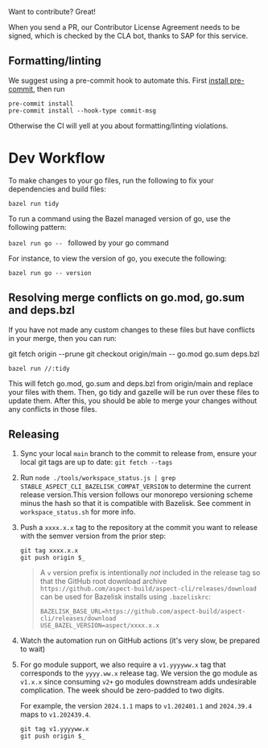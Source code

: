 Want to contribute? Great!

When you send a PR, our Contributor License Agreement needs to be signed, which is checked by the
CLA bot, thanks to SAP for this service.

## Formatting/linting

We suggest using a pre-commit hook to automate this. First
[install pre-commit](https://pre-commit.com/#installation), then run

```shell
pre-commit install
pre-commit install --hook-type commit-msg
```

Otherwise the CI will yell at you about formatting/linting violations.

# Dev Workflow

To make changes to your go files, run the following to fix your dependencies and build files:

`bazel run tidy`

To run a command using the Bazel managed version of go, use the following pattern:

`bazel run go -- ` followed by your go command

For instance, to view the version of go, you execute the following:

`bazel run go -- version`

## Resolving merge conflicts on go.mod, go.sum and deps.bzl

If you have not made any custom changes to these files but have conflicts in your merge, then you can run:

git fetch origin --prune
git checkout origin/main -- go.mod go.sum deps.bzl

`bazel run //:tidy`

This will fetch go.mod, go.sum and deps.bzl from origin/main and replace your files with them.
Then, go tidy and gazelle will be run over these files to update them.
After this, you should be able to merge your changes without any conflicts in those files.

## Releasing

1. Sync your local `main` branch to the commit to release from,
   ensure your local git tags are up to date: `git fetch --tags`

2. Run `node ./tools/workspace_status.js | grep STABLE_ASPECT_CLI_BAZELISK_COMPAT_VERSION`
   to determine the current release version.This version follows our monorepo versioning scheme minus
   the hash so that it is compatible with Bazelisk. See comment in `workspace_status.sh` for more info.

3. Push a `xxxx.x.x` tag to the repository at the commit you want to release with the semver version
   from the prior step:

    ```
    git tag xxxx.x.x
    git push origin $_
    ```

    > A `v` version prefix is intentionally _not_ included in the release tag so that the GitHub root
    > download archive `https://github.com/aspect-build/aspect-cli/releases/download` can be used for
    > Bazelisk installs using `.bazeliskrc`:
    >
    > ```
    > BAZELISK_BASE_URL=https://github.com/aspect-build/aspect-cli/releases/download
    > USE_BAZEL_VERSION=aspect/xxxx.x.x
    > ```

4. Watch the automation run on GitHub actions (it's very slow, be prepared to wait)

5. For go module support, we also require a `v1.yyyyww.x` tag that corresponds to the `yyyy.ww.x` release
   tag. We version the go module as `v1.x.x` since consuming `v2+` go modules downstream adds
   undesirable complication. The week should be zero-padded to two digits.

    For example, the version `2024.1.1` maps to `v1.202401.1` and `2024.39.4` maps to `v1.202439.4`.

    ```
    git tag v1.yyyyww.x
    git push origin $_
    ```
